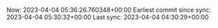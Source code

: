 Now: 2023-04-04 05:36:26.760348+00:00 Earliest commit since sync: 2023-04-04 05:30:32+00:00 Last sync: 2023-04-04 04:30:29+00:00
